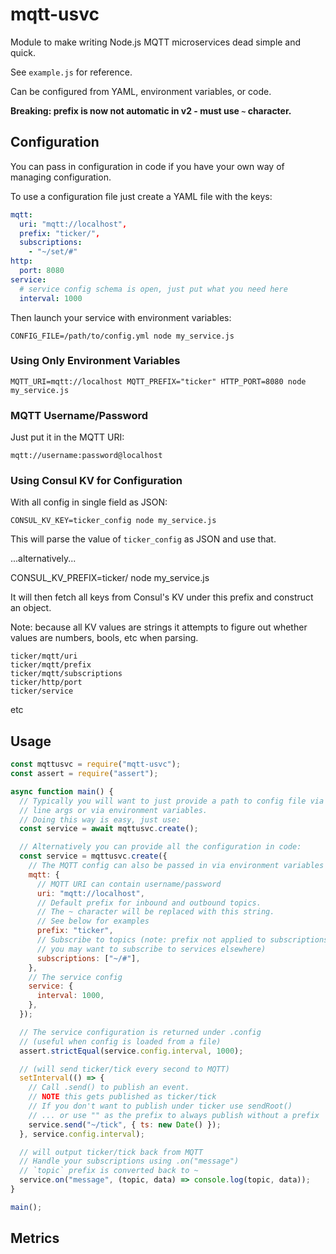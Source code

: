 # mqtt-usvc

Module to make writing Node.js MQTT microservices dead simple and quick.

See `example.js` for reference.

Can be configured from YAML, environment variables, or code.

**Breaking: prefix is now not automatic in v2 - must use `~` character.**

## Configuration

You can pass in configuration in code if you have your own way of managing configuration.

To use a configuration file just create a YAML file with the keys:

```yml
mqtt:
  uri: "mqtt://localhost",
  prefix: "ticker/",
  subscriptions:
    - "~/set/#"
http:
  port: 8080
service:
  # service config schema is open, just put what you need here
  interval: 1000
```

Then launch your service with environment variables:

```
CONFIG_FILE=/path/to/config.yml node my_service.js
```

### Using Only Environment Variables

```
MQTT_URI=mqtt://localhost MQTT_PREFIX="ticker" HTTP_PORT=8080 node my_service.js
```

### MQTT Username/Password

Just put it in the MQTT URI:

```
mqtt://username:password@localhost
```

### Using Consul KV for Configuration

With all config in single field as JSON:

```
CONSUL_KV_KEY=ticker_config node my_service.js
```

This will parse the value of `ticker_config` as JSON and use that.

...alternatively...

CONSUL_KV_PREFIX=ticker/ node my_service.js

It will then fetch all keys from Consul's KV under this prefix and construct an object.

Note: because all KV values are strings it attempts to figure out whether values are numbers, bools, etc when parsing.

```
ticker/mqtt/uri
ticker/mqtt/prefix
ticker/mqtt/subscriptions
ticker/http/port
ticker/service
```

etc

## Usage

```js
const mqttusvc = require("mqtt-usvc");
const assert = require("assert");

async function main() {
  // Typically you will want to just provide a path to config file via command
  // line args or via environment variables.
  // Doing this way is easy, just use:
  const service = await mqttusvc.create();

  // Alternatively you can provide all the configuration in code:
  const service = mqttusvc.create({
    // The MQTT config can also be passed in via environment variables too
    mqtt: {
      // MQTT URI can contain username/password
      uri: "mqtt://localhost",
      // Default prefix for inbound and outbound topics.
      // The ~ character will be replaced with this string.
      // See below for examples
      prefix: "ticker",
      // Subscribe to topics (note: prefix not applied to subscriptions as
      // you may want to subscribe to services elsewhere)
      subscriptions: ["~/#"],
    },
    // The service config
    service: {
      interval: 1000,
    },
  });

  // The service configuration is returned under .config
  // (useful when config is loaded from a file)
  assert.strictEqual(service.config.interval, 1000);

  // (will send ticker/tick every second to MQTT)
  setInterval(() => {
    // Call .send() to publish an event.
    // NOTE this gets published as ticker/tick
    // If you don't want to publish under ticker use sendRoot()
    // ... or use "" as the prefix to always publish without a prefix
    service.send("~/tick", { ts: new Date() });
  }, service.config.interval);

  // will output ticker/tick back from MQTT
  // Handle your subscriptions using .on("message")
  // `topic` prefix is converted back to ~
  service.on("message", (topic, data) => console.log(topic, data));
}

main();
```

## Metrics
